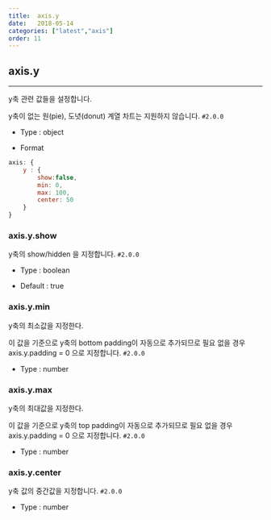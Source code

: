 ```yaml
---
title:  axis.y
date:   2018-05-14
categories: ["latest","axis"]
order: 11
---
```


## axis.y
---

y축 관련 값들을 설정합니다.

y축이 없는 원(pie), 도녓(donut) 계열 차트는 지원하지 않습니다.
`#2.0.0`

* Type : object

* Format
```javascript
axis: {
	y : {
		show:false,
		min: 0,
		max: 100,
		center: 50
	}
}
```

### axis.y.show

y축의 show/hidden 을 지정합니다.
`#2.0.0`

* Type : boolean

* Default : true

### axis.y.min

y축의 최소값을 지정한다.

이 값을 기준으로 y축의 bottom padding이 자동으로 추가되므로 필요 없을 경우 axis.y.padding = 0 으로 지정합니다.
`#2.0.0`

* Type : number

### axis.y.max

y축의 최대값을 지정한다.

이 값을 기준으로 y축의 top padding이 자동으로 추가되므로 필요 없을 경우 axis.y.padding = 0 으로 지정합니다.
`#2.0.0`

* Type : number

### axis.y.center

y축 값의 중간값을 지정합니다.
`#2.0.0`

* Type : number

